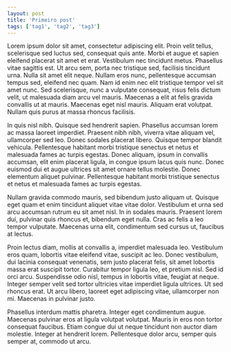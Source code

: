 ```yaml
--- 
layout: post
title: 'Primeiro post'
tags: ['tag1', 'tag2', 'tag3']
---
```

Lorem ipsum dolor sit amet, consectetur adipiscing elit. Proin velit tellus, scelerisque sed luctus sed, consequat quis ante. Morbi et augue et sapien eleifend placerat sit amet et erat. Vestibulum nec tincidunt metus. Phasellus vitae sagittis est. Ut arcu sem, porta nec tristique sed, facilisis tincidunt urna. Nulla sit amet elit neque. Nullam eros nunc, pellentesque accumsan tempus sed, eleifend nec quam. Nam id enim nec elit tristique tempor vel sit amet nunc. Sed scelerisque, nunc a vulputate consequat, risus felis dictum velit, ut malesuada diam arcu vel mauris. Maecenas a elit at felis gravida convallis ut at mauris. Maecenas eget nisl mauris. Aliquam erat volutpat. Nullam quis purus at massa rhoncus facilisis.

In quis nisl nibh. Quisque sed hendrerit sapien. Phasellus accumsan lorem ac massa laoreet imperdiet. Praesent nibh nibh, viverra vitae aliquam vel, ullamcorper sed leo. Donec sodales placerat libero. Quisque tempor blandit vehicula. Pellentesque habitant morbi tristique senectus et netus et malesuada fames ac turpis egestas. Donec aliquam, ipsum in convallis accumsan, elit enim placerat ligula, in congue ipsum lacus quis nunc. Donec euismod dui et augue ultrices sit amet ornare tellus molestie. Donec elementum aliquet pulvinar. Pellentesque habitant morbi tristique senectus et netus et malesuada fames ac turpis egestas.

Nullam gravida commodo mauris, sed bibendum justo aliquam ut. Quisque eget quam et enim tincidunt aliquet vitae vitae dolor. Vestibulum et urna sed arcu accumsan rutrum eu sit amet nisl. In in sodales mauris. Praesent lorem dui, pulvinar quis rhoncus et, bibendum eget nulla. Cras ac felis a leo tempor vulputate. Maecenas urna elit, condimentum sed cursus ut, faucibus at lectus.

Proin lectus diam, mollis at convallis a, imperdiet malesuada leo. Vestibulum eros quam, lobortis vitae eleifend vitae, suscipit ac leo. Donec vestibulum, dui lacinia consequat venenatis, sem justo placerat felis, sit amet lobortis massa erat suscipit tortor. Curabitur tempor ligula leo, et pretium nisl. Sed id orci arcu. Suspendisse odio nisl, tempus in lobortis vitae, feugiat at neque. Integer semper velit sed tortor ultricies vitae imperdiet ligula ultrices. Ut sed rhoncus erat. Ut arcu libero, laoreet eget adipiscing vitae, ullamcorper non mi. Maecenas in pulvinar justo.

Phasellus interdum mattis pharetra. Integer eget condimentum augue. Maecenas pulvinar eros at ligula volutpat volutpat. Mauris in eros non tortor consequat faucibus. Etiam congue dui ut neque tincidunt non auctor diam molestie. Integer at hendrerit lorem. Pellentesque dolor arcu, semper quis semper at, commodo ut arcu.